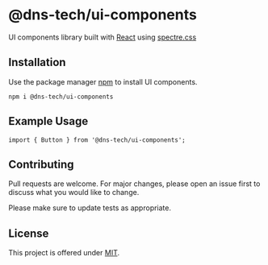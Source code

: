 # @dns-tech/ui-components
UI components library built with [React](https://reactjs.org/) using [spectre.css](https://picturepan2.github.io/spectre/)

## Installation

Use the package manager [npm](https://www.npmjs.com/) to install UI components.
```
npm i @dns-tech/ui-components
```
## Example Usage
```
import { Button } from '@dns-tech/ui-components';
```
## Contributing
Pull requests are welcome. For major changes, please open an issue first to discuss what you would like to change.

Please make sure to update tests as appropriate.

## License
This project is offered under [MIT](https://github.com/dinesh-se/ds-tech-ui-components/blob/main/LICENSE).
